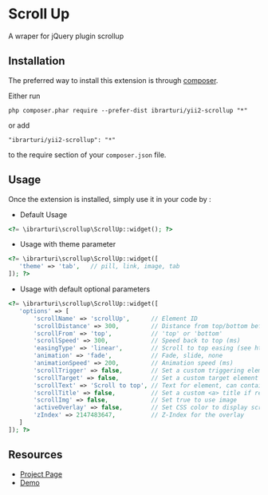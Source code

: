 Scroll Up
=========
A wraper for jQuery plugin scrollup

Installation
------------

The preferred way to install this extension is through [composer](http://getcomposer.org/download/).

Either run

```
php composer.phar require --prefer-dist ibrarturi/yii2-scrollup "*"
```

or add

```
"ibrarturi/yii2-scrollup": "*"
```

to the require section of your `composer.json` file.


Usage
-----

Once the extension is installed, simply use it in your code by  :

 * Default Usage

```php
<?= \ibrarturi\scrollup\ScrollUp::widget(); ?>
```
 * Usage with theme parameter

 ```php
<?= \ibrarturi\scrollup\ScrollUp::widget([
	'theme' => 'tab',   // pill, link, image, tab
]); ?>
```

 * Usage with default optional parameters

 ```php
 <?= \ibrarturi\scrollup\ScrollUp::widget([
    'options' => [
        'scrollName' => 'scrollUp',      // Element ID
        'scrollDistance' => 300,         // Distance from top/bottom before showing element (px)
        'scrollFrom' => 'top',           // 'top' or 'bottom'
        'scrollSpeed' => 300,            // Speed back to top (ms)
        'easingType' => 'linear',        // Scroll to top easing (see http://easings.net/)
        'animation' => 'fade',           // Fade, slide, none
        'animationSpeed' => 200,         // Animation speed (ms)
        'scrollTrigger' => false,        // Set a custom triggering element. Can be an HTML string or jQuery object
        'scrollTarget' => false,         // Set a custom target element for scrolling to. Can be element or number
        'scrollText' => 'Scroll to top', // Text for element, can contain HTML
        'scrollTitle' => false,          // Set a custom <a> title if required.
        'scrollImg' => false,            // Set true to use image
        'activeOverlay' => false,        // Set CSS color to display scrollUp active point, e.g '#00FFFF'
        'zIndex' => 2147483647,          // Z-Index for the overlay
    ]
]); ?>
```

Resources
------

 * [Project Page](http://markgoodyear.com/2013/01/scrollup-jquery-plugin/)
 * [Demo](http://markgoodyear.com/labs/scrollup/)